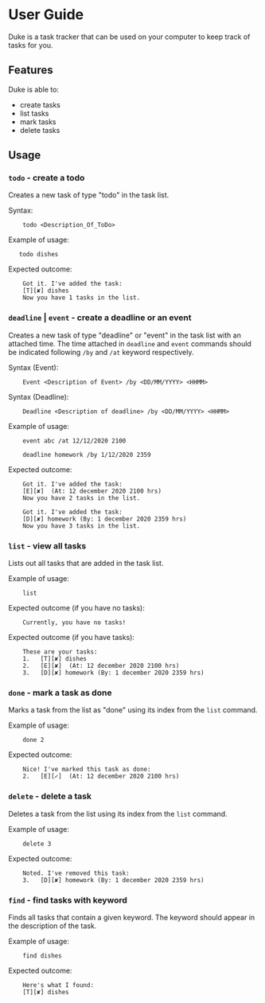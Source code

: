 # User Guide
Duke is a task tracker that can be used on your computer to keep track of tasks for you.


## Features
Duke is able to:
* create tasks
* list tasks
* mark tasks
* delete tasks


## Usage


### `todo` - create a todo

Creates a new task of type "todo" in the task list.

Syntax:

        todo <Description_Of_ToDo>

Example of usage: 

       todo dishes

Expected outcome:

        Got it. I've added the task:
        [T][✘] dishes
        Now you have 1 tasks in the list.
    
    
### `deadline` | `event` - create a deadline or an event

Creates a new task of type "deadline" or "event" in the task list with an attached time. The time attached in 
`deadline` and `event` commands should be indicated following `/by` and `/at` keyword respectively.

Syntax (Event):

        Event <Description of Event> /by <DD/MM/YYYY> <HHMM>

Syntax (Deadline):

        Deadline <Description of deadline> /by <DD/MM/YYYY> <HHMM>

Example of usage: 

        event abc /at 12/12/2020 2100

        deadline homework /by 1/12/2020 2359

Expected outcome:

        Got it. I've added the task:
        [E][✘]  (At: 12 december 2020 2100 hrs)
        Now you have 2 tasks in the list.

        Got it. I've added the task:
        [D][✘] homework (By: 1 december 2020 2359 hrs)
        Now you have 3 tasks in the list.


### `list` - view all tasks

Lists out all tasks that are added in the task list.

Example of usage: 

        list

Expected outcome (if you have no tasks):

        Currently, you have no tasks!

Expected outcome (if you have tasks):

        These are your tasks:
        1.   [T][✘] dishes
        2.   [E][✘]  (At: 12 december 2020 2100 hrs)
        3.   [D][✘] homework (By: 1 december 2020 2359 hrs)

### `done` - mark a task as done

Marks a task from the list as "done" using its index from the `list` command.

Example of usage: 

        done 2

Expected outcome:

        Nice! I've marked this task as done: 
        2.   [E][✓]  (At: 12 december 2020 2100 hrs)

### `delete` - delete a task

Deletes a task from the list using its index from the `list` command.

Example of usage: 

        delete 3

Expected outcome:

        Noted. I've removed this task: 
        3.   [D][✘] homework (By: 1 december 2020 2359 hrs)

### `find` - find tasks with keyword

Finds all tasks that contain a given keyword. The keyword should appear in the description of the task. 

Example of usage: 

        find dishes

Expected outcome:

        Here's what I found: 
        [T][✘] dishes
